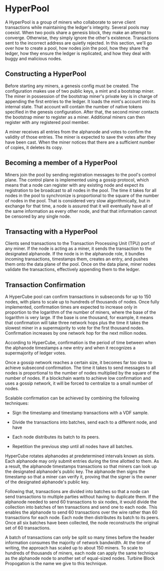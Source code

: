 # HyperPool

A HyperPool is a group of miners who collaborate to serve client transactions while maintaining the ledger's integrity. Several pools may coexist. When two pools share a genesis block, they make an attempt to converge. Otherwise, they simply ignore the other's existence. Transactions sent to the incorrect address are quietly rejected. In this section, we'll go over how to create a pool, how nodes join the pool, how they share the ledger, how they ensure the ledger is replicated, and how they deal with buggy and malicious nodes.

## Constructing a HyperPool

Before starting any miners, a genesis config must be created. The configuration makes use of two public keys, a mint and a bootstrap miner. The miner in possession of the bootstrap miner's private key is in charge of appending the first entries to the ledger. It loads the mint's account into its internal state. That account will contain the number of native tokens specified in the genesis configuration. After that, the second miner contacts the bootstrap miner to register as a miner. Additional miners can then register with any registered pool member.

A miner receives all entries from the alphanode and votes to confirm the validity of those entries. The miner is expected to save the votes after they have been cast. When the miner notices that there are a sufficient number of copies, it deletes its copy.

## Becoming a member of a HyperPool

Miners join the pool by sending registration messages to the pool's control plane. The control plane is implemented using a gossip protocol, which means that a node can register with any existing node and expect its registration to be broadcast to all nodes in the pool. The time it takes for all nodes in the pool to synchronize is proportional to the square of the number of nodes in the pool. That is considered very slow algorithmically, but in exchange for that time, a node is assured that it will eventually have all of the same information as every other node, and that that information cannot be censored by any single node.

## Transacting with a HyperPool

Clients send transactions to the Transaction Processing Unit (TPU) port of any miner. If the node is acting as a miner, it sends the transaction to the designated alphanode. If the node is in the alphanode role, it bundles incoming transactions, timestamps them, creates an entry, and pushes them onto the data plane of the pool. Once on the data plane, miner nodes validate the transactions, effectively appending them to the ledger.

## Transaction Confirmation

A HyperCube pool can confirm transactions in subseconds for up to 150 nodes, with plans to scale up to hundreds of thousands of nodes. Once fully implemented, confirmation times are expected to increase only in proportion to the logarithm of the number of miners, where the base of the logarithm is very large. If the base is one thousand, for example, it means that confirmation will take three network hops plus the time it takes the slowest miner in a supermajority to vote for the first thousand nodes. Confirmation increases by one network hop for the next million nodes.

According to HyperCube, confirmation is the period of time between when the alphanode timestamps a new entry and when it recognizes a supermajority of ledger votes.

Once a gossip network reaches a certain size, it becomes far too slow to achieve subsecond confirmation. The time it takes to send messages to all nodes is proportional to the number of nodes multiplied by the square of the number of nodes. If a blockchain wants to achieve low confirmation and uses a gossip network, it will be forced to centralize to a small number of nodes.

Scalable confirmation can be achieved by combining the following techniques:

- Sign the timestamp and timestamp transactions with a VDF sample.

- Divide the transactions into batches, send each to a different node, and have

- Each node distributes its batch to its peers.

- Repetition the previous step until all nodes have all batches.

HyperCube rotates alphanodes at predetermined intervals known as slots. Each alphanode may only submit entries during the time allotted to them. As a result, the alphanode timestamps transactions so that miners can look up the designated alphanode's public key. The alphanode then signs the timestamp so that a miner can verify it, proving that the signer is the owner of the designated alphanode's public key.

Following that, transactions are divided into batches so that a node can send transactions to multiple parties without having to duplicate them. If the alphanode needed to send 60 transactions to six nodes, it would divide the collection into batches of ten transactions and send one to each node. This enables the alphanode to send 60 transactions over the wire rather than 60 transactions for each node. Each node then distributes its batch to its peers. Once all six batches have been collected, the node reconstructs the original set of 60 transactions.

A batch of transactions can only be split so many times before the header information consumes the majority of network bandwidth. At the time of writing, the approach has scaled up to about 150 miners. To scale to hundreds of thousands of miners, each node can apply the same technique as the alphanode node to another set of equal-sized nodes. Turbine Block Propogation is the name we give to this technique.